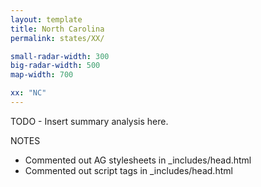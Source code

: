 ```yaml
---
layout: template
title: North Carolina
permalink: states/XX/

small-radar-width: 300
big-radar-width: 500
map-width: 700

xx: "NC"
---
```


TODO - Insert summary analysis here.

NOTES

- Commented out AG stylesheets in _includes/head.html
- Commented out script tags in _includes/head.html
